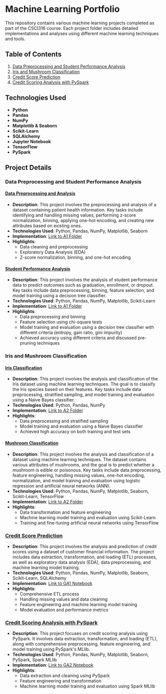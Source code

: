 # Machine Learning Portfolio

This repository contains various machine learning projects completed as part of the CSCI316 course. Each project folder includes detailed implementations and analyses using different machine learning techniques and tools.

## Table of Contents
1. [Data Preprocessing and Student Performance Analysis](#data-preprocessing-and-student-performance-analysis)
2. [Iris and Mushroom Classification](#iris-and-mushroom-classification)
3. [Credit Score Prediction](#credit-score-prediction)
4. [Credit Scoring Analysis with PySpark](#credit-scoring-analysis-with-pyspark)

## Technologies Used
- **Python**
- **Pandas**
- **NumPy**
- **Matplotlib & Seaborn**
- **Scikit-Learn**
- **SQLAlchemy**
- **Jupyter Notebook**
- **TensorFlow**
- **PySpark**

## Project Details

### Data Preprocessing and Student Performance Analysis
#### [Data Preprocessing and Analysis](./A1/LimYeonjae_task1.ipynb)
- **Description**: This project involves the preprocessing and analysis of a dataset containing patient health information. Key tasks include identifying and handling missing values, performing z-score normalization, binning, applying one-hot encoding, and creating new attributes based on existing ones.
- **Technologies Used**: Python, Pandas, NumPy, Matplotlib, Seaborn
- **Implementation**: [Link to A1 Folder](./A1/LimYeonjae_task1.ipynb)
- **Highlights**:
  - Data cleaning and preprocessing
  - Exploratory Data Analysis (EDA)
  - Z-score normalization, binning, and one-hot encoding
#### [Student Performance Analysis](./A1/LimYeonjae_task2.ipynb)
- **Description**: This project involves the analysis of student performance data to predict outcomes such as graduation, enrollment, or dropout. Key tasks include data preprocessing, binning, feature selection, and model training using a decision tree classifier.
- **Technologies Used**: Python, Pandas, NumPy, Matplotlib, Scikit-Learn
- **Implementation**: [Link to A1 Folder](./A1/LimYeonjae_task2.ipynb)
- **Highlights**:
  - Data preprocessing and binning
  - Feature selection using chi-square tests
  - Model training and evaluation using a decision tree classifier with different criteria (entropy, gain ratio, gini impurity)
  - Achieved accuracy using different criteria and discussed pre-pruning techniques

### Iris and Mushroom Classification
#### [Iris Classification](./A2/LimYeonjae_task1.ipynb)
- **Description**: This project involves the analysis and classification of the Iris dataset using machine learning techniques. The goal is to classify the Iris species based on their features. Key tasks include data preprocessing, stratified sampling, and model training and evaluation using a Naive Bayes classifier.
- **Technologies Used**: Python, Pandas, NumPy
- **Implementation**: [Link to A2 Folder](./A2/LimYeonjae_task1.ipynb)
- **Highlights**:
  - Data preprocessing and stratified sampling
  - Model training and evaluation using a Naive Bayes classifier
  - Achieved high accuracy on both training and test sets
#### [Mushroom Classification](./A2/LimYeonjae_task2.ipynb)
- **Description**: This project involves the analysis and classification of a dataset using machine learning techniques. The dataset contains various attributes of mushrooms, and the goal is to predict whether a mushroom is edible or poisonous. Key tasks include data preprocessing, feature engineering, handling missing values, one-hot encoding, normalization, and model training and evaluation using logistic regression and artificial neural networks (ANN).
- **Technologies Used**: Python, Pandas, NumPy, Matplotlib, Seaborn, Scikit-Learn, TensorFlow
- **Implementation**: [Link to A2 Folder](./A2/LimYeonjae_task2.ipynb)
- **Highlights**:
  - Data transformation and feature engineering
  - Machine learning model training and evaluation using Scikit-Learn
  - Training and fine-tuning artificial neural networks using TensorFlow

### [Credit Score Prediction](./CSCI316_GA1.ipynb)
- **Description**: This project involves the analysis and prediction of credit scores using a dataset of customer financial information. The project includes data extraction, transformation, and loading (ETL) processes, as well as exploratory data analysis (EDA), data preprocessing, and machine learning model training.
- **Technologies Used**: Python, Pandas, NumPy, Matplotlib, Seaborn, Scikit-Learn, SQLAlchemy
- **Implementation**: [Link to GA1 Notebook](./CSCI316_GA1.ipynb)
- **Highlights**:
  - Comprehensive ETL process
  - Handling missing values and data cleaning
  - Feature engineering and machine learning model training
  - Model evaluation and performance metrics

### [Credit Scoring Analysis with PySpark](./CSCI316_GA1.ipynb)
- **Description**: This project focuses on credit scoring analysis using PySpark. It involves data extraction, transformation, and loading (ETL), along with comprehensive preprocessing, feature engineering, and model training using PySpark's MLlib.
- **Technologies Used**: Python, Pandas, NumPy, Matplotlib, Seaborn, PySpark, Spark MLlib
- **Implementation**: [Link to GA2 Notebook](./CSCI316_GA2.ipynb)
- **Highlights**:
  - Data extraction and cleaning using PySpark
  - Feature engineering and transformation
  - Machine learning model training and evaluation using Spark MLlib

